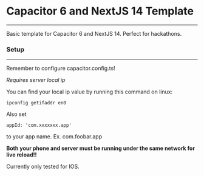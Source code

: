 # Capacitor 6 and NextJS 14 Template
---
Basic template for Capacitor 6 and NextJS 14. Perfect for hackathons.

### Setup
---

Remember to configure capacitor.config.ts!

*Requires server local ip*

You can find your local ip value by running this command on linux:
```
ipconfig getifaddr en0
```

Also set
```
appId: 'com.xxxxxxx.app'
```

to your app name. Ex. com.foobar.app

**Both your phone and server must be running under the same network for live reload!!**

Currently only tested for IOS.